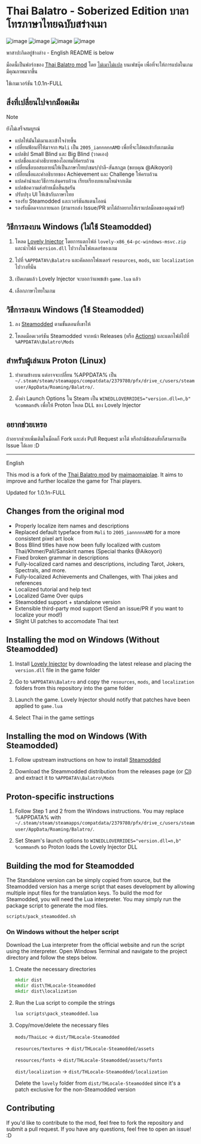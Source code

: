 # Thai Balatro - Soberized Edition บาลาโทรภาษาไทยฉบับสร่างเมา

![image](./preview/screenshot-1.png)
![image](./preview/screenshot-2.png)
![image](./preview/screenshot-3.png)
![image](./preview/screenshot-4.png)

พาสาปะกิดอยู่ข้างล่าง - English README is below

ม็อดนี้เป็นฟอร์กของ [Thai Balatro mod] โดย [ไม่เมาไม่แปล](https://www.facebook.com/maimaomaiplae) บนเฟซบุ๊ค เพื่อที่จะให้การแปลในเกมมีคุณภาพมากขึ้น

ใช้เกมเวอร์ชัน 1.0.1n-FULL

## สิ่งที่เปลี่ยนไปจากม็อดเดิม

> [!NOTE]  
> ยังไม่เสร็จสมบูรณ์

- แปลให้มันไม่เมาและเข้าใจง่ายขึ้น
- เปลี่ยนฟ้อนที่ให้มาจาก `Mali` เป็น `2005_iannnnnAMD` เพื่อที่จะได้พอเข้ากับเกมเดิม
- แปลชิป Small Blind และ Big Blind (วาดเอง)
- แปลชื่อและคำอธิบายของไอเทมให้ครบถ้วน
- เปลี่ยนชื่อบอสบลายน์ให้เป็นภาษาไทย/เขมร/ปาลี-สันสกฎต (ขอบคุณ @Aikoyori)
- เปลี่ยนชื่อและคำอธิบายของ Achievement และ Challenge ให้ครบถ้วน
- แปลคำนำและวิธีการเล่นครบถ้วน เรียบเรียงบทเกมใหม่จากเดิม
- แปลข้อความส่งท้ายเมื่อสิ้นสุดรัน
- ปรับปรุง UI ให้เข้ากับภาษาไทย
- รองรับ Steamodded และเวอร์ชันสแตนโอลน์
- รองรับม็อดจากภายนอก (สามารถส่ง Issue/PR มาได้ถ้าอยากให้เราแปลม็อดของคุณด้วย!)

## วิธีการลงบน Windows (ไม่ใช้ Steamodded)

1. โหลด [Lovely Injector] โดยการแตกไฟล์ `lovely-x86_64-pc-windows-msvc.zip` และนำไฟล์ `version.dll` ไปวางในโฟลเดอร์ของเกม

2. ไปที่ `%APPDATA%\Balatro` และคัดลอกโฟลเดอร์ `resources`, `mods`, และ `localization` ไปวางที่นั่น

3. เปิดเกมแล้ว Lovely Injector จะบอกว่าแพชเข้า `game.lua` แล้ว

4. เลือกภาษาไทยในเกม

## วิธีการลงบน Windows (ใช้ Steamodded)

1. ลง [Steamodded] ตามขั้นตอนที่เขาให้

2. โหลดม็อดเวอร์ชัน Steamodded จากหน้า Releases (หรือ [Actions](https://github.com/korewaChino/balatro-thai/actions)) และแตกไฟล์ไปที่ `%APPDATA%\Balatro\Mods`

## สำหรับผู้เล่นบน Proton (Linux)

1. ทำตามข้างบน แต่อาจจะเปลี่ยน %APPDATA% เป็น `~/.steam/steam/steamapps/compatdata/2379780/pfx/drive_c/users/steamuser/AppData/Roaming/Balatro/`.

2. ตั้งค่า Launch Options ใน Steam เป็น `WINEDLLOVERRIDES="version.dll=n,b" %command%` เพื่อให้ Proton โหลด DLL ของ Lovely Injector

## อยากช่วยเหรอ

ถ้าอยากช่วยเพิ่มเติมในม็อดก็ Fork และส่ง Pull Request มาได้ หรือถ้ามีข้อสงสัยก็สามารถเปิด Issue ได้เลย :D

---

English

This mod is a fork of the [Thai Balatro mod] by [maimaomaiplae](https://www.facebook.com/maimaomaiplae). It aims to improve and further localize the game for Thai players.

Updated for 1.0.1n-FULL

## Changes from the original mod

- Properly localize item names and descriptions
- Replaced default typeface from `Mali` to `2005_iannnnnAMD` for a more consistent pixel art look
- Boss Blind titles have now been fully localized with custom Thai/Khmer/Pali/Sanskrit names (Special thanks @Aikoyori)
- Fixed broken grammar in descriptions
- Fully-localized card names and descriptions, including Tarot, Jokers, Spectrals, and more.
- Fully-localized Achievements and Challenges, with Thai jokes and references
- Localized tutorial and help text
- Localized Game Over quips
- Steamodded support + standalone version
- Extensible third-party mod support (Send an issue/PR if you want to localize your mod!)
- Slight UI patches to accomodate Thai text

## Installing the mod on Windows (Without Steamodded)

1. Install [Lovely Injector] by downloading the latest release and placing the `version.dll` file in the game folder

2. Go to `%APPDATA%\Balatro` and copy the `resources`, `mods`, and `localization` folders from this repository into the game folder

3. Launch the game. Lovely Injector should notify that patches have been applied to `game.lua`

4. Select Thai in the game settings

## Installing the mod on Windows (With Steamodded)

1. Follow upstream instructions on how to install [Steamodded]

2. Download the Steammodded distribution from the releases page (or [CI](https://github.com/korewaChino/balatro-thai/actions)) and extract it to `%APPDATA%\Balatro\Mods`

## Proton-specific instructions

1. Follow Step 1 and 2 from the Windows instructions. You may replace %APPDATA% with `~/.steam/steam/steamapps/compatdata/2379780/pfx/drive_c/users/steamuser/AppData/Roaming/Balatro/`.

2. Set Steam's launch options to `WINEDLLOVERRIDES="version.dll=n,b" %command%` so Proton loads the Lovely Injector DLL

## Building the mod for Steamodded

The Standalone version can be simply copied from source, but the Steamodded version has a merge script that eases development by allowing multiple input files for the translation keys. To build the mod for Steamodded, you will need the Lua interpreter. You may simply run the package script to generate the mod files.

```sh
scripts/pack_steamodded.sh
```

### On Windows without the helper script

Download the Lua interpreter from the official website and run the script using the interpreter. Open Windows Terminal and navigate to the project directory and follow the steps below.

1. Create the necessary directories

    ```cmd
    mkdir dist
    mkdir dist\THLocale-Steamodded
    mkdir dist\localization
    ```

2. Run the Lua script to compile the strings

    ```cmd
    lua scripts\pack_steamodded.lua
    ```

3. Copy/move/delete the necessary files

    `mods/ThaiLoc` -> `dist/THLocale-Steamodded`

    `resources/textures` -> `dist/THLocale-Steamodded/assets`

    `resources/fonts` -> `dist/THLocale-Steamodded/assets/fonts`

    `dist/localization` -> `dist/THLocale-Steamodded/localization`

    Delete the `lovely` folder from `dist/THLocale-Steamodded` since it's a patch exclusive for the non-Steamodded version

## Contributing

If you'd like to contribute to the mod, feel free to fork the repository and submit a pull request. If you have any questions, feel free to open an issue! :D

[Lovely Injector]: https://github.com/ethangreen-dev/lovely-injector
[Thai balatro mod]: https://www.nexusmods.com/balatro/mods/37
[Steamodded]: https://github.com/Steamopollys/Steamodded
